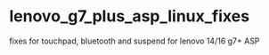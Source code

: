 # lenovo_g7_plus_asp_linux_fixes
fixes for touchpad, bluetooth and suspend for lenovo 14/16 g7+ ASP 

